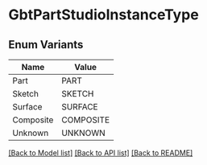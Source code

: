 # GbtPartStudioInstanceType

## Enum Variants

| Name | Value |
|---- | -----|
| Part | PART |
| Sketch | SKETCH |
| Surface | SURFACE |
| Composite | COMPOSITE |
| Unknown | UNKNOWN |


[[Back to Model list]](../README.md#documentation-for-models) [[Back to API list]](../README.md#documentation-for-api-endpoints) [[Back to README]](../README.md)


